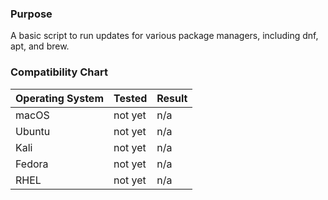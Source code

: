 ### Purpose
A basic script to run updates for various package managers, including dnf, apt, and brew.

### Compatibility Chart

| Operating System | Tested | Result |
| ----- | ----- | ----- |
| macOS | not yet | n/a |
| Ubuntu | not yet | n/a |
| Kali | not yet | n/a |
| Fedora | not yet | n/a |
| RHEL | not yet | n/a |